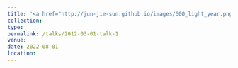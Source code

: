 ```yaml
---
title: '<a href="http://jun-jie-sun.github.io/images/600_light_year.png" style="color: teal;">1. National level: Third Prize in “600 LIGHT YEAR" the 15th National University Student Social Practice and Science Contest on Energy Saving & Emission Reduction </a>'
collection: 
type:
permalink: /talks/2012-03-01-talk-1
venue: 
date: 2022-08-01
location: 
---
```


